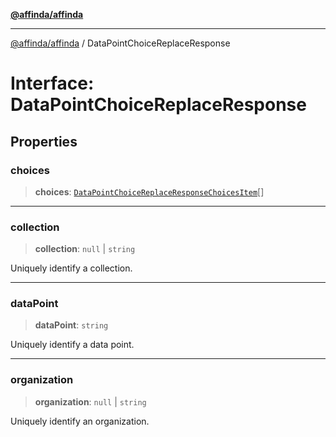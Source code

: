 [**@affinda/affinda**](../README.md)

***

[@affinda/affinda](../globals.md) / DataPointChoiceReplaceResponse

# Interface: DataPointChoiceReplaceResponse

## Properties

### choices

> **choices**: [`DataPointChoiceReplaceResponseChoicesItem`](DataPointChoiceReplaceResponseChoicesItem.md)[]

***

### collection

> **collection**: `null` \| `string`

Uniquely identify a collection.

***

### dataPoint

> **dataPoint**: `string`

Uniquely identify a data point.

***

### organization

> **organization**: `null` \| `string`

Uniquely identify an organization.
